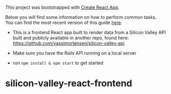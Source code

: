 This project was bootstrapped with [Create React App](https://github.com/facebookincubator/create-react-app).

Below you will find some information on how to perform common tasks.<br>
You can find the most recent version of this guide [here](https://github.com/facebookincubator/create-react-app/blob/master/packages/react-scripts/template/README.md).

* This is a frontend React app built to render data from a Silicon Valley API built and publicly available in another repo, found here: https://github.com/yassimortensen/silicon-valley-api

* Make sure you have the Rails API running on a local server

* run `npm install & npm start` to get started


# silicon-valley-react-frontend
